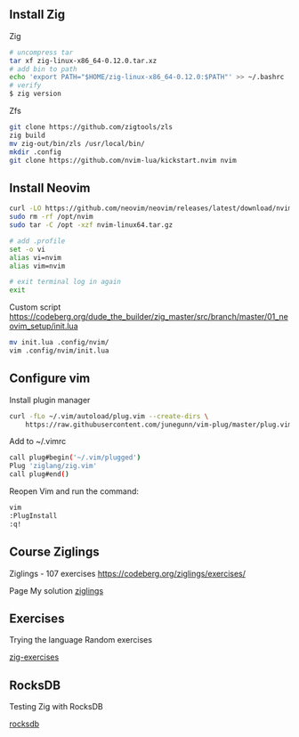 ## Install Zig

Zig

```bash
# uncompress tar
tar xf zig-linux-x86_64-0.12.0.tar.xz
# add bin to path
echo 'export PATH="$HOME/zig-linux-x86_64-0.12.0:$PATH"' >> ~/.bashrc
# verify
$ zig version
```

Zfs

```bash
git clone https://github.com/zigtools/zls
zig build
mv zig-out/bin/zls /usr/local/bin/
mkdir .config
git clone https://github.com/nvim-lua/kickstart.nvim nvim
```

## Install Neovim

```bash
curl -LO https://github.com/neovim/neovim/releases/latest/download/nvim-linux64.tar.gz
sudo rm -rf /opt/nvim
sudo tar -C /opt -xzf nvim-linux64.tar.gz

# add .profile
set -o vi
alias vi=nvim
alias vim=nvim

# exit terminal log in again
exit
```

Custom script  
https://codeberg.org/dude_the_builder/zig_master/src/branch/master/01_neovim_setup/init.lua

```bash
mv init.lua .config/nvim/
vim .config/nvim/init.lua
```

## Configure vim

Install plugin manager

```bash
curl -fLo ~/.vim/autoload/plug.vim --create-dirs \
    https://raw.githubusercontent.com/junegunn/vim-plug/master/plug.vim
```

Add to ~/.vimrc

```bash
call plug#begin('~/.vim/plugged')
Plug 'ziglang/zig.vim'
call plug#end()
```

Reopen Vim and run the command:

```bash
vim
:PlugInstall
:q!
```

## Course Ziglings

Ziglings - 107 exercises
https://codeberg.org/ziglings/exercises/

Page My solution
[ziglings](./ziglings.md)

## Exercises

Trying the language
Random exercises

[zig-exercises](./zig-exercises/)

## RocksDB

Testing Zig with RocksDB

[rocksdb](./rockskmin/)
